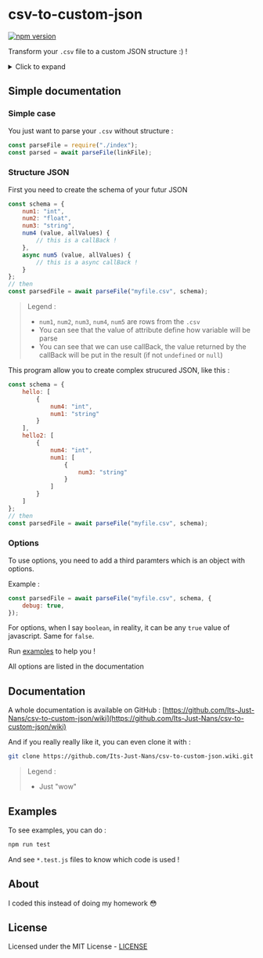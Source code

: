 # csv-to-custom-json

[![npm version](https://img.shields.io/npm/v/csv-to-custom-json.svg)](https://www.npmjs.org/package/csv-to-custom-json)

Transform your `.csv` file to a custom JSON structure :) !

<details>
<summary>Click to expand</summary>

<!-- TOC -->
- [csv-to-custom-json](#csv-to-custom-json)
  - [Simple documentation](#simple-documentation)
    - [Simple case](#simple-case)
    - [Structure JSON](#structure-json)
    - [Options](#options)
  - [Documentation](#documentation)
  - [Examples](#examples)
  - [About](#about)
  - [License](#license)

</details>

## Simple documentation

### Simple case

You just want to parse your `.csv` without structure :

```javascript
const parseFile = require("./index");
const parsed = await parseFile(linkFile);
```

### Structure JSON

First you need to create the schema of your futur JSON

```javascript
const schema = {
    num1: "int",
    num2: "float",
    num3: "string",
    num4 (value, allValues) {
        // this is a callBack !
    },
    async num5 (value, allValues) {
        // this is a async callBack !
    }
};
// then
const parsedFile = await parseFile("myfile.csv", schema);
```

> Legend :
>
> - `num1`, `num2`, `num3`, `num4`, `num5` are rows from the `.csv`
> - You can see that the value of attribute define how variable will be parse
> - You can see that we can use callBack, the value returned by the callBack will be put in the result (if not `undefined` or `null`)

This program allow you to create complex strucured JSON, like this :

```javascript
const schema = {
    hello: [
        {
            num4: "int",
            num1: "string"
        }
    ],
    hello2: [
        {
            num4: "int",
            num1: [
                {
                    num3: "string"
                }
            ]
        }
    ]
};
// then
const parsedFile = await parseFile("myfile.csv", schema);
```

### Options

To use options, you need to add a third paramters which is an object with options.

Example :

```javascript
const parsedFile = await parseFile("myfile.csv", schema, {
    debug: true,
});
```

For options, when I say `boolean`, in reality, it can be any `true` value of javascript. Same for `false`.

Run [examples](#examples) to help you !

All options are listed in the documentation

## Documentation

A whole documentation is available on GitHub : [https://github.com/Its-Just-Nans/csv-to-custom-json/wiki](https://github.com/Its-Just-Nans/csv-to-custom-json/wiki)

And if you really really like it, you can even clone it with :

```sh
git clone https://github.com/Its-Just-Nans/csv-to-custom-json.wiki.git
```

> Legend :
>
> - Just "wow"

## Examples

To see examples, you can do :

```sh
npm run test
```

And see `*.test.js` files to know which code is used !

## About

I coded this instead of doing my homework 😳

## License

Licensed under the MIT License - [LICENSE](LICENSE)
